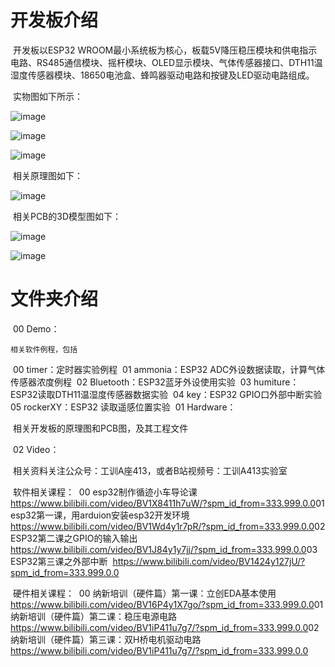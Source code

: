 # 开发板介绍

​	开发板以ESP32 WROOM最小系统板为核心，板载5V降压稳压模块和供电指示电路、RS485通信模块、摇杆模块、OLED显示模块、气体传感器接口、DTH11温湿度传感器模块、18650电池盒、蜂鸣器驱动电路和按键及LED驱动电路组成。

​	实物图如下所示：

![image](https://github.com/leezisheng/ESP32-EDU-BOARD-V0.1/blob/master/Pic/0.jpg)

![image](https://github.com/leezisheng/ESP32-EDU-BOARD-V0.1/blob/master/Pic/1.jpg)

![image](https://github.com/leezisheng/ESP32-EDU-BOARD-V0.1/blob/master/Pic/2.jpg)

​	相关原理图如下：

![image](https://github.com/leezisheng/ESP32-EDU-BOARD-V0.1/blob/master/Pic/schematic.png)

​	相关PCB的3D模型图如下：

![image](https://github.com/leezisheng/ESP32-EDU-BOARD-V0.1/blob/master/Pic/3.png)

![image](https://github.com/leezisheng/ESP32-EDU-BOARD-V0.1/blob/master/Pic/4.png)

# 文件夹介绍

​	00 Demo：

  	相关软件例程，包括

​		00 timer：定时器实验例程
​		01 ammonia：ESP32 ADC外设数据读取，计算气体传感器浓度例程
​		02 Bluetooth：ESP32蓝牙外设使用实验
​		03 humiture：ESP32读取DTH11温湿度传感器数据实验
​		04 key：ESP32 GPIO口外部中断实验
​		05 rockerXY：ESP32 读取遥感位置实验
​	01 Hardware：

​		相关开发板的原理图和PCB图，及其工程文件

​	02 Video：

​		相关资料关注公众号：工训A座413，或者B站视频号：工训A413实验室

​		软件相关课程：
​			00 esp32制作循迹小车导论课
​			https://www.bilibili.com/video/BV1X8411h7uW/?spm_id_from=333.999.0.0
​			01 esp32第一课，用arduion安装esp32开发环境
​			https://www.bilibili.com/video/BV1Wd4y1r7pR/?spm_id_from=333.999.0.0
​			02 ESP32第二课之GPIO的输入输出
​			https://www.bilibili.com/video/BV1J84y1y7jj/?spm_id_from=333.999.0.0
​			03 ESP32第三课之外部中断
​			https://www.bilibili.com/video/BV1424y127jU/?spm_id_from=333.999.0.0

​		硬件相关课程：
​			00 纳新培训（硬件篇）第一课：立创EDA基本使用
​			https://www.bilibili.com/video/BV16P4y1X7go/?spm_id_from=333.999.0.0
​			01 纳新培训（硬件篇）第二课：稳压电源电路
​			https://www.bilibili.com/video/BV1iP411u7g7/?spm_id_from=333.999.0.0
​			02  纳新培训（硬件篇）第三课：双H桥电机驱动电路
​			https://www.bilibili.com/video/BV1iP411u7g7/?spm_id_from=333.999.0.0